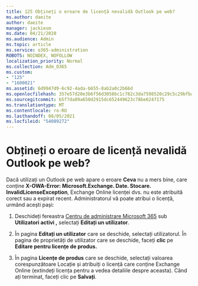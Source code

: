 ```yaml
---
title: 125 Obțineți o eroare de licență nevalidă Outlook pe web?
ms.author: daeite
author: daeite
manager: jackiesm
ms.date: 04/21/2020
ms.audience: Admin
ms.topic: article
ms.service: o365-administration
ROBOTS: NOINDEX, NOFOLLOW
localization_priority: Normal
ms.collection: Adm_O365
ms.custom:
- "125"
- "1600021"
ms.assetid: 6d9947d9-6c92-4ada-b655-8ab2a0c2b66d
ms.openlocfilehash: 357e57d20e3b6f56d3058bc1c782c3da7598520c29c5c29bfba6eec614fc5248
ms.sourcegitcommit: b5f7da89a650d2915dc652449623c78be6247175
ms.translationtype: MT
ms.contentlocale: ro-RO
ms.lasthandoff: 08/05/2021
ms.locfileid: "54089272"
---
```

# <a name="getting-an-invalid-license-error-in-outlook-on-the-web"></a>Obțineți o eroare de licență nevalidă Outlook pe web?

Dacă utilizați un Outlook pe web apare o eroare **Ceva** nu a mers bine, care conține **X-OWA-Error: Microsoft.Exchange. Date. Stocare. InvalidLicenseException**, Exchange Online licenței dvs. nu este atribuită corect sau a expirat recent. Administratorul vă poate atribui o licență, urmând acești pași:
  
1. Deschideți fereastra [Centru de administrare Microsoft 365](https://portal.office.com/adminportal/home#/homepage) sub **Utilizatori activi ,** selectați **Editați un utilizator**.

2. În pagina **Editați un utilizator** care se deschide, selectați utilizatorul. În pagina de proprietăți de utilizator care se deschide, faceți **clic** pe **Editare pentru licențe de produs.**

3. În pagina **Licențe de produs** care  se deschide, selectați valoarea corespunzătoare Locație și atribuiți o licență care conține Exchange Online (extindeți licența pentru a vedea detaliile despre aceasta). Când ați terminat, faceți clic pe **Salvați**.
